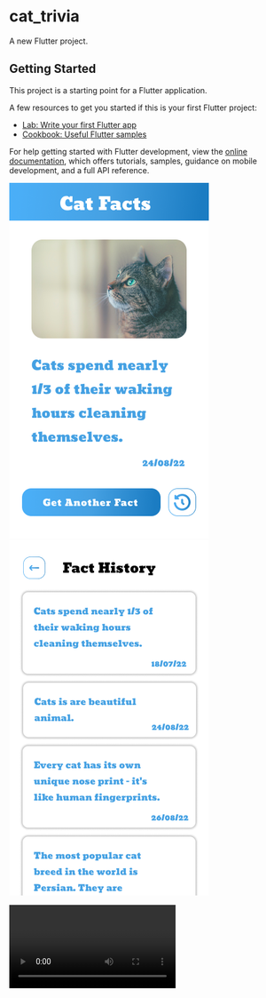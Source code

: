# cat_trivia

A new Flutter project.

## Getting Started

This project is a starting point for a Flutter application.

A few resources to get you started if this is your first Flutter project:

- [Lab: Write your first Flutter app](https://docs.flutter.dev/get-started/codelab)
- [Cookbook: Useful Flutter samples](https://docs.flutter.dev/cookbook)

For help getting started with Flutter development, view the
[online documentation](https://docs.flutter.dev/), which offers tutorials,
samples, guidance on mobile development, and a full API reference.


![MainScreen](https://github.com/koperdasV/Cat-Trivia/blob/main/Main%20Screen.png)
![HistoryScreen](https://github.com/koperdasV/Cat-Trivia/blob/main/Fact%20History%20Screen.png)

![video](https://github.com/koperdasV/Cat-Trivia/blob/main/cat_trivia.mp4)
